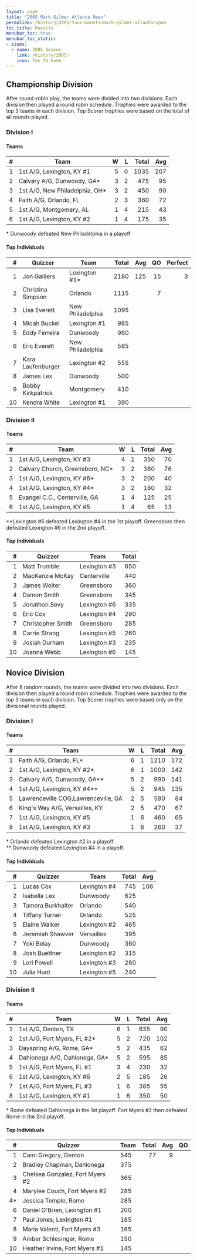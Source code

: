 ```yaml
---
layout: page
title: "2005 Mark Gilmer Atlanta Open"
permalink: /history/2005/tournaments/mark-gilmer-atlanta-open
toc_title: Results
menubar_toc: true
menubar_toc_static:
- items:
  - name: 2005 Season
    link: /history/2005/
    icon: fas fa-home
---
```


## Championship Division

After round-robin play, the teams were divided into two divisions.
Each division then played a round robin schedule.
Trophies were awarded to the top 3 teams in each division.
Top Scorer trophies were based on the total of all rounds played.

### Division I

#### Teams

|    # | Team                           |    W |    L | Total |  Avg |
| ---: | ------------------------------ | ---: | ---: | ----: | ---: |
|    1 | 1st A/G, Lexington, KY #1      |    5 |    0 |  1035 |  207 |
|    2 | Calvary A/G, Dunwoody, GA*     |    3 |    2 |   475 |   95 |
|    3 | 1st A/G, New Philadelphia, OH* |    3 |    2 |   450 |   90 |
|    4 | Faith A/G, Orlando, FL         |    2 |    3 |   360 |   72 |
|    5 | 1st A/G, Montgomery, AL        |    1 |    4 |   215 |   43 |
|    6 | 1st A/G, Lexington, KY #2      |    1 |    4 |   175 |   35 |

\* Dunwoody defeated New Philadelphia in a playoff

#### Top Individuals

|    # | Quizzer           | Team             | Total |  Avg |   QO | Perfect |
| ---: | ----------------- | ---------------- | ----: | ---: | ---: | ------: |
|    1 | Jon Galliers      | Lexington #1*    |  2180 |  125 |   15 |       3 |
|    2 | Christina Simpson | Orlando          |  1115 |      |    7 |         |
|    3 | Lisa Everett      | New Philadelphia |  1095 |      |      |         |
|    4 | Micah Buckel      | Lexington #1     |   985 |      |      |         |
|    5 | Eddy Ferreira     | Dunwoody         |   980 |      |      |         |
|    6 | Eric Everett      | New Philadelphia |   585 |      |      |         |
|    7 | Kara Laufenburger | Lexington #2     |   555 |      |      |         |
|    8 | James Lex         | Dunwoody         |   500 |      |      |         |
|    9 | Bobby Kirkpatrick | Montgomery       |   410 |      |      |         |
|   10 | Kendra White      | Lexington #1     |   390 |      |      |         |

### Division II

#### Teams

|    # | Team                            |    W |    L | Total |  Avg |
| ---: | ------------------------------- | ---: | ---: | ----: | ---: |
|    1 | 1st A/G, Lexington, KY #3       |    4 |    1 |   350 |   70 |
|    2 | Calvary Church, Greensboro, NC* |    3 |    2 |   380 |   76 |
|    3 | 1st A/G, Lexington, KY #6*      |    3 |    2 |   200 |   40 |
|    4 | 1st A/G, Lexington, KY #4*      |    3 |    2 |   160 |   32 |
|    5 | Evangel C.C., Centerville, GA   |    1 |    4 |   125 |   25 |
|    6 | 1st A/G, Lexington, KY #5       |    1 |    4 |    65 |   13 |

\*\*Lexington #6 defeated Lexington #4 in the 1st playoff.
Greensboro then defeated Lexington #6 in the 2nd playoff.

#### Top Individuals

|    # | Quizzer           | Team         | Total |
| ---: | ----------------- | ------------ | ----: |
|    1 | Matt Trumble      | Lexington #3 |   650 |
|    2 | MacKenzie McKay   | Centerville  |   440 |
|    3 | James Wolter      | Greensboro   |   360 |
|    4 | Damon Smith       | Greensboro   |   345 |
|    5 | Jonathon Sevy     | Lexington #6 |   335 |
|    6 | Eric Cox          | Lexington #4 |   290 |
|    7 | Christopher Smith | Greensboro   |   285 |
|    8 | Carrie Strang     | Lexington #5 |   260 |
|    9 | Josiah Durham     | Lexington #3 |   235 |
|   10 | Joanna Webb       | Lexington #6 |   145 |

## Novice Division

After 8 random rounds, the teams were divided into two divisions.
Each division then played a round robin schedule. Trophies were awarded
to the top 3 teams in each division. Top Scorer trophies were based
only on the divisional rounds played.

### Division I

#### Teams

|    # | Team                                |    W |    L | Total |  Avg |
| ---: | ----------------------------------- | ---: | ---: | ----: | ---: |
|    1 | Faith A/G, Orlando, FL*             |    6 |    1 |  1210 |  172 |
|    2 | 1st A/G, Lexington, KY #2*          |    6 |    1 |  1000 |  142 |
|    3 | Calvary A/G, Dunwoody, GA**         |    5 |    2 |   990 |  141 |
|    4 | 1st A/G, Lexington, KY #4**         |    5 |    2 |   945 |  135 |
|    5 | Lawrenceville COG,Lawrenceville, GA |    2 |    5 |   590 |   84 |
|    6 | King's Way A/G, Versailles, KY      |    2 |    5 |   470 |   67 |
|    7 | 1st A/G, Lexington, KY #5           |    1 |    6 |   460 |   65 |
|    8 | 1st A/G, Lexington, KY #3           |    1 |    6 |   260 |   37 |

\* Orlando defeated Lexington #2 in a playoff.\
\*\* Dunwoody defeated Lexington #4 in a playoff.

#### Top Individuals

|    # | Quizzer           | Team         | Total |  Avg |
| ---: | ----------------- | ------------ | ----: | ---: |
|    1 | Lucas Cox         | Lexington #4 |   745 |  106 |
|    2 | Isabella Lex      | Dunwoody     |   625 |      |
|    3 | Tamera Burkhalter | Orlando      |   540 |      |
|    4 | Tiffany Turner    | Orlando      |   525 |      |
|    5 | Elaine Walker     | Lexington #2 |   465 |      |
|    6 | Jeremiah Shawver  | Versailles   |   395 |      |
|    7 | Yoki Belay        | Dunwoody     |   360 |      |
|    8 | Josh Buettner     | Lexington #2 |   315 |      |
|    9 | Lori Powell       | Lexington #3 |   260 |      |
|   10 | Julia Hunt        | Lexington #5 |   240 |      |

### Division II

#### Teams

|    # | Team                          |    W |    L | Total |  Avg |
| ---: | ----------------------------- | ---: | ---: | ----: | ---: |
|    1 | 1st A/G, Denton, TX           |    6 |    1 |   635 |   90 |
|    2 | 1st A/G, Fort Myers, FL #2*   |    5 |    2 |   720 |  102 |
|    3 | Dayspring A/G, Rome, GA*      |    5 |    2 |   435 |   62 |
|    4 | Dahlonega A/G, Dahlonega, GA* |    5 |    2 |   595 |   85 |
|    5 | 1st A/G, Fort Myers, FL #1    |    3 |    4 |   230 |   32 |
|    6 | 1st A/G, Lexington, KY #6     |    2 |    5 |   185 |   26 |
|    7 | 1st A/G, Fort Myers, FL #3    |    1 |    6 |   385 |   55 |
|    8 | 1st A/G, Lexington, KY #1     |    1 |    6 |   350 |   50 |

\* Rome defeated Dahlonega in the 1st playoff. Fort Myers #2 then defeated Rome in the 2nd playoff.

#### Top Individuals

|    # | Quizzer                         | Team | Total |  Avg |   QO |
| ---: | ------------------------------- | ---- | ----: | ---: | ---: |
|    1 | Cami Gregory, Denton            | 545  |    77 |    9 |      |
|    2 | Bradley Chapman, Dahlonega      | 375  |       |      |      |
|    3 | Chelsea Gonzalez, Fort Myers #2 | 365  |       |      |      |
|    4 | Marylee Couch, Fort Myers #2    | 285  |       |      |      |
|   4* | Jessica Temple, Rome            | 285  |       |      |      |
|    6 | Daniel O'Brien, Lexington #1    | 200  |       |      |      |
|    7 | Paul Jones, Lexington #1        | 185  |       |      |      |
|    8 | Maria Valenti, Fort Myers #3    | 165  |       |      |      |
|    9 | Amber Schlesinger, Rome         | 150  |       |      |      |
|   10 | Heather Irvine, Fort Myers #1   | 145  |       |      |      |


